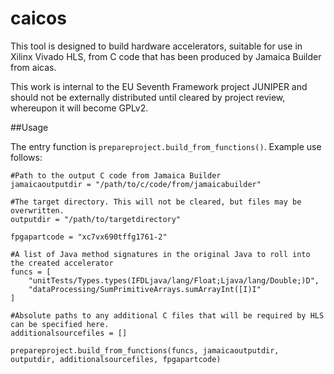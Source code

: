 # caicos

This tool is designed to build hardware accelerators, suitable for use in Xilinx Vivado HLS, 
from C code that has been produced by Jamaica Builder from aicas.

This work is internal to the EU Seventh Framework project JUNIPER and should not be 
externally distributed until cleared by project review, whereupon it will become GPLv2.

##Usage

The entry function is `prepareproject.build_from_functions()`. Example use follows:

    #Path to the output C code from Jamaica Builder
    jamaicaoutputdir = "/path/to/c/code/from/jamaicabuilder"
    
    #The target directory. This will not be cleared, but files may be overwritten.
    outputdir = "/path/to/targetdirectory"
    
    fpgapartcode = "xc7vx690tffg1761-2"
    
    #A list of Java method signatures in the original Java to roll into the created accelerator
    funcs = [
    	"unitTests/Types.types(IFDLjava/lang/Float;Ljava/lang/Double;)D",
    	"dataProcessing/SumPrimitiveArrays.sumArrayInt([I)I"
    ]
    
    #Absolute paths to any additional C files that will be required by HLS can be specified here.
    additionalsourcefiles = []
    
    prepareproject.build_from_functions(funcs, jamaicaoutputdir, outputdir, additionalsourcefiles, fpgapartcode)
